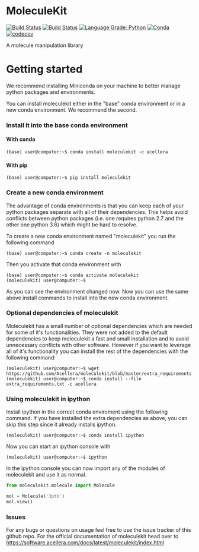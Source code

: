 # MoleculeKit

[![Build Status](https://dev.azure.com/stefdoerr/moleculekit/_apis/build/status/Acellera.moleculekit?branchName=master)](https://dev.azure.com/stefdoerr/moleculekit/_build/latest?definitionId=1&branchName=master)
[![Build Status](https://travis-ci.org/Acellera/moleculekit.svg?branch=master)](https://travis-ci.org/Acellera/moleculekit)
[![Language Grade: Python](https://img.shields.io/lgtm/grade/python/g/Acellera/moleculekit.svg?logo=lgtm&logoWidth=18)](https://lgtm.com/projects/g/Acellera/moleculekit/context:python) 
[![Conda](https://anaconda.org/acellera/moleculekit/badges/version.svg)](https://anaconda.org/acellera/moleculekit)
[![codecov](https://codecov.io/gh/Acellera/moleculekit/branch/master/graph/badge.svg)](https://codecov.io/gh/Acellera/moleculekit)

A molecule manipulation library

# Getting started

We recommend installing Miniconda on your machine to better manage python packages and environments.

You can install moleculekit either in the "base" conda environment or in a new conda environment. We recommend the second.

### Install it into the base conda environment

#### With conda

```
(base) user@computer:~$ conda install moleculekit -c acellera
```

#### With pip

```
(base) user@computer:~$ pip install moleculekit
```

### Create a new conda environment

The advantage of conda environments is that you can keep each of your python packages separate with all of their dependencies.
This helps avoid conflicts between python packages (i.e. one requires python 2.7 and the other one python 3.6) which might be hard to resolve.

To create a new conda environment named "moleculekit" you run the following command

```
(base) user@computer:~$ conda create -n moleculekit
```

Then you activate that conda environment with

```
(base) user@computer:~$ conda activate moleculekit
(moleculekit) user@computer:~$ 
```

As you can see the environment changed now.
Now you can use the same above install commands to install into the new conda environment.

### Optional dependencies of moleculekit

Moleculekit has a small number of optional dependencies which are needed for some of it's functionalities. They were not added to the default dependencies to keep moleculekit a fast and small installation and to avoid unnecessary conflicts with other software. However if you want to leverage all of it's functionality you can install the rest of the dependencies with the following command:

```
(moleculekit) user@computer:~$ wget https://github.com/Acellera/moleculekit/blob/master/extra_requirements.txt
(moleculekit) user@computer:~$ conda install --file extra_requirements.txt -c acellera
``` 

### Using moleculekit in ipython

Install ipython in the correct conda enviroment using the following command. If you have installed the extra dependencies as above, you can skip this step since it already installs ipython.

```
(moleculekit) user@computer:~$ conda install ipython
```

Now you can start an ipython console with

```
(moleculekit) user@computer:~$ ipython
```

In the ipython console you can now import any of the modules of moleculekit and use it as normal.

```python
from moleculekit.molecule import Molecule

mol = Molecule('3ptb')
mol.view()
```

### Issues

For any bugs or questions on usage feel free to use the issue tracker of this github repo.
For the official documentation of moleculekit head over to https://software.acellera.com/docs/latest/moleculekit/index.html 